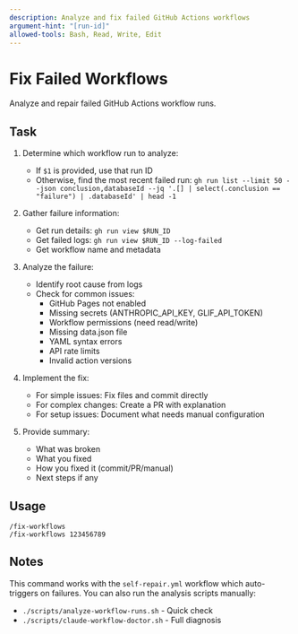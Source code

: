 ```yaml
---
description: Analyze and fix failed GitHub Actions workflows
argument-hint: "[run-id]"
allowed-tools: Bash, Read, Write, Edit
---
```


# Fix Failed Workflows

Analyze and repair failed GitHub Actions workflow runs.

## Task

1. Determine which workflow run to analyze:
   - If `$1` is provided, use that run ID
   - Otherwise, find the most recent failed run: `gh run list --limit 50 --json conclusion,databaseId --jq '.[] | select(.conclusion == "failure") | .databaseId' | head -1`

2. Gather failure information:
   - Get run details: `gh run view $RUN_ID`
   - Get failed logs: `gh run view $RUN_ID --log-failed`
   - Get workflow name and metadata

3. Analyze the failure:
   - Identify root cause from logs
   - Check for common issues:
     - GitHub Pages not enabled
     - Missing secrets (ANTHROPIC_API_KEY, GLIF_API_TOKEN)
     - Workflow permissions (need read/write)
     - Missing data.json file
     - YAML syntax errors
     - API rate limits
     - Invalid action versions

4. Implement the fix:
   - For simple issues: Fix files and commit directly
   - For complex changes: Create a PR with explanation
   - For setup issues: Document what needs manual configuration

5. Provide summary:
   - What was broken
   - What you fixed
   - How you fixed it (commit/PR/manual)
   - Next steps if any

## Usage

```
/fix-workflows
/fix-workflows 123456789
```

## Notes

This command works with the `self-repair.yml` workflow which auto-triggers on failures.
You can also run the analysis scripts manually:
- `./scripts/analyze-workflow-runs.sh` - Quick check
- `./scripts/claude-workflow-doctor.sh` - Full diagnosis
